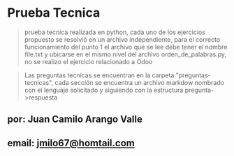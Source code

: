 # Prueba Tecnica

> prueba tecnica realizada en python, cada uno de los ejercicios propuesto se resolvió en un archivo independiente, para el correcto funcionamiento del punto 1 el archivo que se lee debe tener el nombre file.txt y ubicarse en el mismo nivel del archivo orden_de_palabras.py, no se realizo el ejercicio relacionado a Odoo

>Las preguntas tecnicas se encuentran en la carpeta "preguntas-tecnicas", cada sección se encuentra un archivo markdow nombrado con el lenguaje solicitado y siguiendo con la estructura pregunta->respuesta

## por: Juan Camilo Arango Valle 
## email: jmilo67@homtail.com